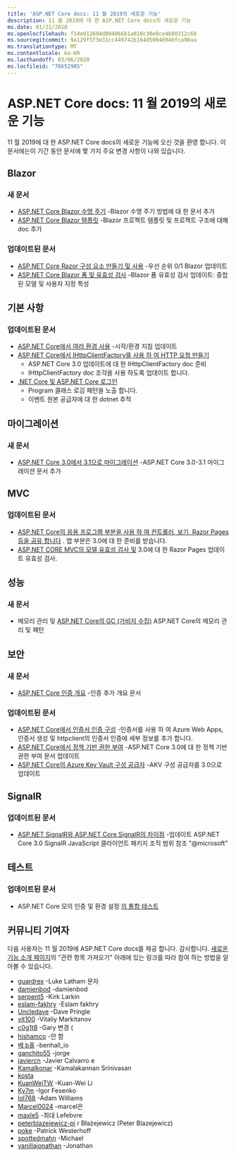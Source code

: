 ```yaml
---
title: 'ASP.NET Core docs: 11 월 2019의 새로운 기능'
description: 11 월 2019에 대 한 ASP.NET Core docs의 새로운 기능
ms.date: 01/21/2020
ms.openlocfilehash: f14e912694d094066b1a020c30e8ce4b80312c60
ms.sourcegitcommit: 9a129f5f3e31cc449742b164d5004894bfca90aa
ms.translationtype: MT
ms.contentlocale: ko-KR
ms.lasthandoff: 03/06/2020
ms.locfileid: "78652905"
---
```

# <a name="aspnet-core-docs-whats-new-for-november-2019"></a>ASP.NET Core docs: 11 월 2019의 새로운 기능

11 월 2019에 대 한 ASP.NET Core docs의 새로운 기능에 오신 것을 환영 합니다. 이 문서에는이 기간 동안 문서에 몇 가지 주요 변경 사항이 나와 있습니다.

## <a name="blazor"></a>Blazor

### <a name="new-articles"></a>새 문서

- [ASP.NET Core Blazor 수명 주기](../blazor/lifecycle.md) -Blazor 수명 주기 방법에 대 한 문서 추가
- [ASP.NET Core Blazor 템플릿](../blazor/templates.md) -Blazor 프로젝트 템플릿 및 프로젝트 구조에 대해 doc 추가

### <a name="updated-articles"></a>업데이트된 문서

- [ASP.NET Core Razor 구성 요소 만들기 및 사용](../blazor/components.md) -우선 순위 0/1 Blazor 업데이트
- [ASP.NET Core Blazor 폼 및 유효성 검사](../blazor/forms-validation.md) -Blazor 폼 유효성 검사 업데이트: 중첩 된 모델 및 사용자 지정 특성

## <a name="fundamentals"></a>기본 사항

### <a name="updated-articles"></a>업데이트된 문서

- [ASP.NET Core에서 여러 환경 사용](../fundamentals/environments.md) -시작/환경 지침 업데이트
- [ASP.NET Core에서 IHttpClientFactory를 사용 하 여 HTTP 요청 만들기](../fundamentals/http-requests.md)
  - ASP.NET Core 3.0 업데이트에 대 한 IHttpClientFactory doc 준비
  - IHttpClientFactory doc 조각을 사용 하도록 업데이트 합니다.
- [.NET Core 및 ASP.NET Core 로그인](../fundamentals/logging/index.md)
  - Program 클래스 로깅 패턴을 노출 합니다.
  - 이벤트 원본 공급자에 대 한 dotnet 추적

## <a name="migration"></a>마이그레이션

### <a name="new-articles"></a>새 문서

- [ASP.NET Core 3.0에서 3.1으로 마이그레이션](../migration/30-to-31.md) -ASP.NET Core 3.0-3.1 마이그레이션 문서 추가

## <a name="mvc"></a>MVC

### <a name="updated-articles"></a>업데이트된 문서

- [ASP.NET Core의 응용 프로그램 부분을 사용 하 여 컨트롤러, 보기, Razor Pages 등을 공유 합니다](../mvc/advanced/app-parts.md) . 앱 부분은 3.0에 대 한 준비를 받습니다.
- [ASP.NET CORE MVC의 모델 유효성 검사 및](../mvc/models/validation.md) 3.0에 대 한 Razor Pages 업데이트 유효성 검사.

## <a name="performance"></a>성능

### <a name="new-articles"></a>새 문서

- 메모리 관리 및 [ASP.NET Core의 GC (가비지 수집)](../performance/memory.md) ASP.NET Core의 메모리 관리 및 패턴

## <a name="security"></a>보안

### <a name="new-articles"></a>새 문서

- [ASP.NET Core 인증 개요](../security/authentication/index.md) -인증 추가 개요 문서

### <a name="updated-articles"></a>업데이트된 문서

- [ASP.NET Core에서 인증서 인증 구성](../security/authentication/certauth.md) -인증서를 사용 하 여 Azure Web Apps, 인증서 생성 및 httpclient의 인증서 인증에 세부 정보를 추가 합니다.
- [ASP.NET Core에서 정책 기반 권한 부여](../security/authorization/policies.md) -ASP.NET Core 3.0에 대 한 정책 기반 권한 부여 문서 업데이트
- [ASP.NET Core의 Azure Key Vault 구성 공급자](../security/key-vault-configuration.md) -AKV 구성 공급자를 3.0으로 업데이트

## <a name="signalr"></a>SignalR

### <a name="updated-articles"></a>업데이트된 문서

- [ASP.NET SignalR와 ASP.NET Core SignalR의 차이점](../signalr/version-differences.md) -업데이트 ASP.NET Core 3.0 SignalR JavaScript 클라이언트 패키지 조직 범위 참조 "@microsoft"

## <a name="testing"></a>테스트

### <a name="updated-articles"></a>업데이트된 문서

- ASP.NET Core 모의 인증 및 환경 설정 [의 통합 테스트](../test/integration-tests.md)

## <a name="community-contributors"></a>커뮤니티 기여자

다음 사용자는 11 월 2019에 ASP.NET Core docs를 제공 합니다. 감사합니다. [새로운 기능 소개 페이지](index.yml)의 "관련 항목 가져오기" 아래에 있는 링크를 따라 참여 하는 방법을 알아볼 수 있습니다.

- [guardrex](https://github.com/guardrex) -Luke Latham 문자
- [damienbod](https://github.com/damienbod) -damienbod
- [serpent5](https://github.com/serpent5) -Kirk Larkin
- [eslam-fakhry](https://github.com/eslam-fakhry) -Eslam fakhry
- [Uncledave](https://github.com/UncleDave) -Dave Pringle
- [vit100](https://github.com/vit100) -Vitaliy Markitanov
- [c0g1t8](https://github.com/c0g1t8) -Gary 변경 (
- [hishamco](https://github.com/hishamco) -안 함
- [베 b홀](https://github.com/benbhall) -benhall_io
- [ganchito55](https://github.com/ganchito55) -jorge
- [javiercn](https://github.com/javiercn) -Javier Calvarro e
- [Kamalkonar](https://github.com/Kamalkonar) -Kamalakannan Srinivasan
- [kosta](https://github.com/kosta-arnorsky) 
- [KuanWeiTW](https://github.com/KuanWeiTW) -Kuan-Wei Li
- [Ky7m](https://github.com/Ky7m) -Igor Fesenko
- [lol768](https://github.com/lol768) -Adam Williams
- [Marcel0024](https://github.com/Marcel0024) -marcel은
- [maxle5](https://github.com/maxle5) -최대 Lefebvre
- [peterblazejewicz-pi](https://github.com/peterblazejewicz) r Błażejewicz (Peter Blazejewicz)
- [poke](https://github.com/poke) -Patrick Westerhoff
- [spottedmahn](https://github.com/spottedmahn) -Michael
- [vanillajonathan](https://github.com/vanillajonathan) -Jonathan
